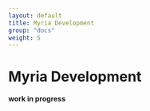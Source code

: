 ```yaml
---
layout: default
title: Myria Development
group: "docs"
weight: 5
---
```


# Myria Development

**work in progress**